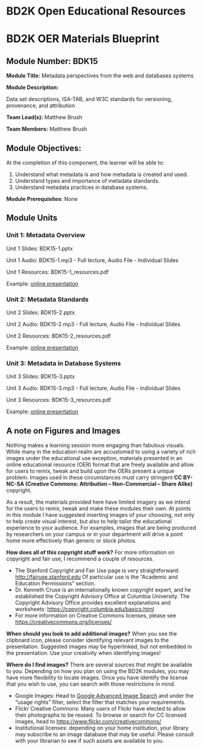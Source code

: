 # BD2K Open Educational Resources


# BD2K OER Materials Blueprint


## Module Number: BDK15

**Module Title:** Metadata perspectives from the web and databases systems

**Module Description:**

Data set descriptions, ISA-TAB, and W3C standards for versioning, provenance, and attribution

**Team Lead(s):** Matthew Brush

**Team Members:** Matthew Brush

## Module Objectives:

At the completion of this component, the learner will be able to:

1. Understand what metadata is and how metadata is created and used.
2. Understand types and importance of metadata standards.
3. Understand metadata practices in database systems.

**Module Prerequisites:** None

## Module Units
### Unit 1: Metadata Overview

Unit 1 Slides: BDK15-1.pptx

Unit 1 Audio: BDK15-1.mp3 - Full lecture, Audio File - Individual Slides

Unit 1 Resources: BDK15-1\_resources.pdf

Example: [online presentation](https://dmice.ohsu.edu/bd2k/demo/BDK15-1/presentation_html5.html)

### Unit 2: Metadata Standards

Unit 2 Slides: BDK15-2.pptx

Unit 2 Audio: BDK15-2.mp3 - Full lecture, Audio File - Individual Slides

Unit 2 Resources: BDK15-2\_resources.pdf

Example: [online presentation](https://dmice.ohsu.edu/bd2k/demo/BDK15-2/presentation_html5.html)

### Unit 3: Metadata in Database Systems

Unit 3 Slides: BDK15-3.pptx

Unit 3 Audio: BDK15-3.mp3 - Full lecture, Audio File - Individual Slides

Unit 3 Resources: BDK15-3\_resources.pdf

Example: [online presentation](https://dmice.ohsu.edu/bd2k/demo/BDK15-3/presentation_html5.html)

## A note on Figures and Images

Nothing makes a learning session more engaging than fabulous visuals.  While many in the education realm are accustomed to using a variety of rich images under the educational use exception, materials presented in an online educational resource (OER) format that are freely available and allow for users to remix, tweak and build upon the OERs present a unique problem.  Images used in these circumstances must carry stringent **CC BY-NC-SA (Creative Commons: Attribution – Non-Commercial – Share Alike)** copyright.

As a result, the materials provided here have limited imagery as we intend for the users to remix, tweak and make these modules their own.  At points in this module I have suggested inserting images of your choosing, not only to help create visual interest, but also to help tailor the educational experience to your audience.  For examples, images that are being produced by researchers on your campus or in your department will drive a point home more effectively than generic or stock photos.

**How does all of this copyright stuff work?**  For more information on copyright and fair use, I recommend a couple of resources.

- The Stanford Copyright and Fair Use page is very straightforward: http://fairuse.stanford.edu  Of particular use is the “Academic and Education Permissions” section.  
- Dr. Kenneth Cruse is an internationally known copyright expert, and he established the Copyright Advisory Office at Columbia University.  The Copyright Advisory Office provides excellent explanations and worksheets: https://copyright.columbia.edu/basics.html 
- For more information on Creative Commons licenses, please see https://creativecommons.org/licenses/

**When should you look to add additional images?**  When you see the clipboard icon, please consider identifying relevant images to the presentation.  Suggested images may be hyperlinked, but not embedded in the presentation.  Use your creativity when identifying images!  

**Where do I find images?** There are several sources that might be available to you.  Depending on how you plan on using the BD2K modules, you may have more flexibility to locate images.  Once you have identify the license that you wish to use, you can search with those restrictions in mind.

- Google Images:  Head to [Google Advanced Image Search](http://www.google.com/advanced_image_search) and under the “usage rights” filter, select the filter that matches your requirements.
- Flickr Creative Commons:  Many users of Flickr have elected to allow their photographs to be reused.  To browse or search for CC licensed images, head to https://www.flickr.com/creativecommons/  
- Institutional licenses: depending on your home institution, your library may subscribe to an image database that may be useful.  Please consult with your librarian to see if such assets are available to you.
